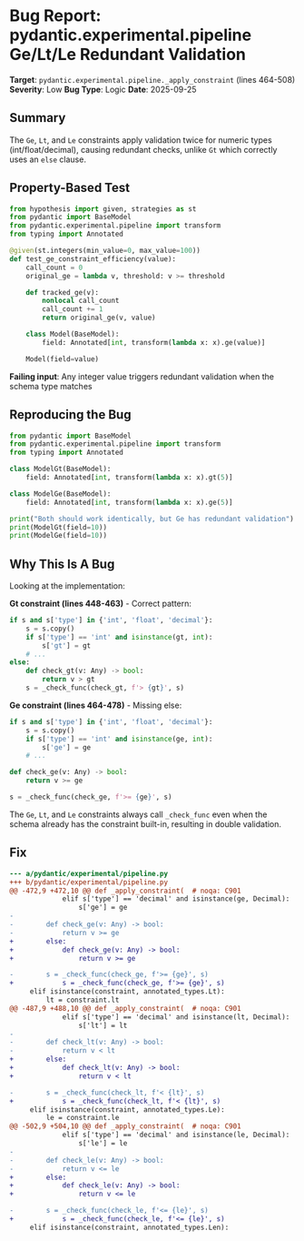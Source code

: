 # Bug Report: pydantic.experimental.pipeline Ge/Lt/Le Redundant Validation

**Target**: `pydantic.experimental.pipeline._apply_constraint` (lines 464-508)
**Severity**: Low
**Bug Type**: Logic
**Date**: 2025-09-25

## Summary

The `Ge`, `Lt`, and `Le` constraints apply validation twice for numeric types (int/float/decimal), causing redundant checks, unlike `Gt` which correctly uses an `else` clause.

## Property-Based Test

```python
from hypothesis import given, strategies as st
from pydantic import BaseModel
from pydantic.experimental.pipeline import transform
from typing import Annotated

@given(st.integers(min_value=0, max_value=100))
def test_ge_constraint_efficiency(value):
    call_count = 0
    original_ge = lambda v, threshold: v >= threshold

    def tracked_ge(v):
        nonlocal call_count
        call_count += 1
        return original_ge(v, value)

    class Model(BaseModel):
        field: Annotated[int, transform(lambda x: x).ge(value)]

    Model(field=value)
```

**Failing input**: Any integer value triggers redundant validation when the schema type matches

## Reproducing the Bug

```python
from pydantic import BaseModel
from pydantic.experimental.pipeline import transform
from typing import Annotated

class ModelGt(BaseModel):
    field: Annotated[int, transform(lambda x: x).gt(5)]

class ModelGe(BaseModel):
    field: Annotated[int, transform(lambda x: x).ge(5)]

print("Both should work identically, but Ge has redundant validation")
print(ModelGt(field=10))
print(ModelGe(field=10))
```

## Why This Is A Bug

Looking at the implementation:

**Gt constraint (lines 448-463)** - Correct pattern:
```python
if s and s['type'] in {'int', 'float', 'decimal'}:
    s = s.copy()
    if s['type'] == 'int' and isinstance(gt, int):
        s['gt'] = gt
    # ...
else:
    def check_gt(v: Any) -> bool:
        return v > gt
    s = _check_func(check_gt, f'> {gt}', s)
```

**Ge constraint (lines 464-478)** - Missing else:
```python
if s and s['type'] in {'int', 'float', 'decimal'}:
    s = s.copy()
    if s['type'] == 'int' and isinstance(ge, int):
        s['ge'] = ge
    # ...

def check_ge(v: Any) -> bool:
    return v >= ge

s = _check_func(check_ge, f'>= {ge}', s)
```

The `Ge`, `Lt`, and `Le` constraints always call `_check_func` even when the schema already has the constraint built-in, resulting in double validation.

## Fix

```diff
--- a/pydantic/experimental/pipeline.py
+++ b/pydantic/experimental/pipeline.py
@@ -472,9 +472,10 @@ def _apply_constraint(  # noqa: C901
             elif s['type'] == 'decimal' and isinstance(ge, Decimal):
                 s['ge'] = ge
-
-        def check_ge(v: Any) -> bool:
-            return v >= ge
+        else:
+            def check_ge(v: Any) -> bool:
+                return v >= ge

-        s = _check_func(check_ge, f'>= {ge}', s)
+            s = _check_func(check_ge, f'>= {ge}', s)
     elif isinstance(constraint, annotated_types.Lt):
         lt = constraint.lt
@@ -487,9 +488,10 @@ def _apply_constraint(  # noqa: C901
             elif s['type'] == 'decimal' and isinstance(lt, Decimal):
                 s['lt'] = lt
-
-        def check_lt(v: Any) -> bool:
-            return v < lt
+        else:
+            def check_lt(v: Any) -> bool:
+                return v < lt

-        s = _check_func(check_lt, f'< {lt}', s)
+            s = _check_func(check_lt, f'< {lt}', s)
     elif isinstance(constraint, annotated_types.Le):
         le = constraint.le
@@ -502,9 +504,10 @@ def _apply_constraint(  # noqa: C901
             elif s['type'] == 'decimal' and isinstance(le, Decimal):
                 s['le'] = le
-
-        def check_le(v: Any) -> bool:
-            return v <= le
+        else:
+            def check_le(v: Any) -> bool:
+                return v <= le

-        s = _check_func(check_le, f'<= {le}', s)
+            s = _check_func(check_le, f'<= {le}', s)
     elif isinstance(constraint, annotated_types.Len):
```